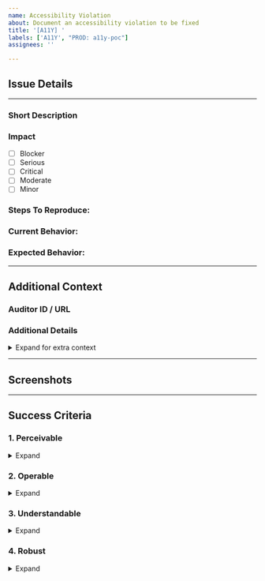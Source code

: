 ```yaml
---
name: Accessibility Violation
about: Document an accessibility violation to be fixed
title: '[A11Y] '
labels: ['A11Y', "PROD: a11y-poc"]
assignees: ''

---
```


<!--
Thank you for taking the time to create this Accessibility Issue!
-->
## Issue Details
---
### Short Description
<!-- Please provide a short descritpion of the issue -->



### Impact
<!-- Please select the impact by putting an `x` in the `[ ]` like so `[x]` -->
- [ ] Blocker
- [ ] Serious
- [ ] Critical
- [ ] Moderate
- [ ] Minor

### Steps To Reproduce:
<!--
Example: steps to reproduce the behavior:
1. In this environment...
2. With this config...
3. Run '...'
4. See error...
-->



### Current Behavior:
<!-- A concise description of what you're experiencing. -->



### Expected Behavior:
<!-- A concise description of what you expected to happen or help for how to fix this issue. -->



---
## Additional Context

### Auditor ID / URL 
<!-- If this was found in manual testing, provide a link to the Auditor test run issue -->


### Additional Details
<!-- Add any other context about the feature request here. -->


<details>
<summary>Expand for extra context</summary>

<!-- Select any / all that apply by putting an `x` in the `[ ]` like so `[x]` -->
- [ ] Exists in Production
- [ ] Discovered during VPAT
- [ ] Discovered by Customer <!-- Provide link to customer ticket below -->
- [ ] Found using NVDA
- [ ] Found using Chrome Screen Reader
- [ ] Found with special configuration <!-- Specify the additional config below -->
</details>

---
## Screenshots <!-- Please provide links to relevant screenshots of the issue -->




---
## Success Criteria
<!-- Select any / all success criteria that apply by putting an `x` in the `[ ]` like so `[x]` -->
### 1. Perceivable
<details> 
<summary>Expand</summary>

#### 1.1 Text Alternatives
- [ ] 1.1.1 Non-text Content
#### 1.2 Time-based Media
- [ ] 1.2.1 Audio-only and Video-only (Prerecorded)
- [ ] 1.2.2 Captions (Prerecorded)
- [ ] 1.2.3 Audio Description or Media Alternative (Prerecorded)
- [ ] 1.2.4 Captions (Live)
- [ ] 1.2.5 Audio Description (Prerecorded)
#### 1.3 Info and Relationships
- [ ] 1.3.1 Info and Relationships
- [ ] 1.3.2 Meaningful Sequence
- [ ] 1.3.3 Sensory Characteristics
- [ ] 1.3.4 Orientation
- [ ] 1.3.5 Identify Input Purpose
#### 1.4 Distinguishable
- [ ] 1.4.1 Use of Color
- [ ] 1.4.2 Audio Control
- [ ] 1.4.3 Contrast (Minimum)
- [ ] 1.4.4 Resize text
- [ ] 1.4.5 Images of Text
- [ ] 1.4.10 Reflow
- [ ] 1.4.11 Non-text Contrast
- [ ] 1.4.12 Text Spacing
- [ ] 1.4.13 Content on Hover or Focus
</details>

### 2. Operable
<details> 
<summary>Expand</summary>

#### 2.1 Keyboard Accessible
- [ ] 2.1.1 Keyboard
- [ ] 2.1.2 No Keyboard Trap
- [ ] 2.1.4 Character Key Shortcuts
#### 2.2 Enough Time
- [ ] 2.2.1 Timing Adjustable
- [ ] 2.2.2 Pause, Stop, Hide
#### 2.3 Seizures and Physical Reactions
- [ ] 2.3.1 Three Flashes or Below Threshold
#### 2.4 Navigable
- [ ] 2.4.1 Bypass Blocks
- [ ] 2.4.2 Page Titled
- [ ] 2.4.3 Focus Order
- [ ] 2.4.4 Link Purpose (In Context)
- [ ] 2.4.5 Multiple Ways
- [ ] 2.4.6 Headings and Labels
- [ ] 2.4.7 Focus Visible
#### 2.5 Input Modalities
- [ ] 2.5.1 Pointer Gestures
- [ ] 2.5.2 Pointer Cancellation
- [ ] 2.5.3 Label in Name
- [ ] 2.5.4 Motion Actuation
</details>

### 3. Understandable
<details> 
<summary>Expand</summary>

#### 3.1 Readable
- [ ] 3.1.1 Language of Page
- [ ] 3.1.2 Language of Parts
#### 3.2 Predictable
- [ ] 3.2.1 On Focus
- [ ] 3.2.2 On Input
- [ ] 3.2.3 Consistent Navigation
- [ ] 3.2.4 Consistent Identification
#### 3.3 Input Assistance
- [ ] 3.3.1 Error Identification
- [ ] 3.3.2 Labels or Instructions
- [ ] 3.3.3 Error Suggestion
- [ ] 3.3.4 Error Prevention (Legal, Financial, Data)
</details>

### 4. Robust
<details>
<summary>Expand</summary>

#### 4.1 Compatible
- [ ] 4.1.1 Parsing
- [ ] 4.1.2 Name, Role, Value
- [ ] 4.1.3 Status Messages
</details>

